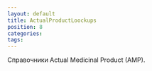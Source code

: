 ```yaml
---
layout: default
title: ActualProductLoockups
position: 8
categories: 
tags: 
---
```


Справочники Actual Medicinal Product (AMP).

 



 

 

